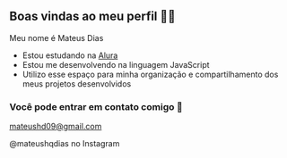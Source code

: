 ## Boas vindas ao meu perfil 👨‍🎓

Meu nome é Mateus Dias

- Estou estudando na [Alura](https://www.alura.com.br)
- Estou me desenvolvendo na linguagem JavaScript
- Utilizo esse espaço para minha organização e compartilhamento dos meus projetos desenvolvidos

### Você pode entrar em contato comigo 📧

mateushd09@gmail.com

@mateushqdias no Instagram
